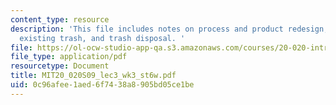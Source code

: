```yaml
---
content_type: resource
description: 'This file includes notes on process and product redesign, mitigating
  existing trash, and trash disposal. '
file: https://ol-ocw-studio-app-qa.s3.amazonaws.com/courses/20-020-introduction-to-biological-engineering-design-spring-2009/0c96afee1aed6f7438a8905bd05ce1be_MIT20_020S09_lec3_wk3_st6w.pdf
file_type: application/pdf
resourcetype: Document
title: MIT20_020S09_lec3_wk3_st6w.pdf
uid: 0c96afee-1aed-6f74-38a8-905bd05ce1be
---
```

